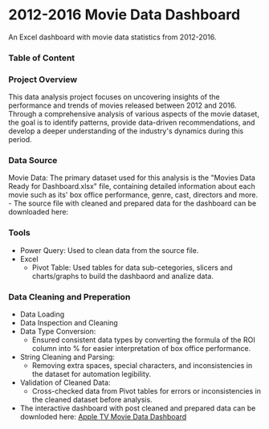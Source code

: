 # 2012-2016 Movie Data Dashboard
An Excel dashboard with movie data statistics from 2012-2016.

### Table of Content

### Project Overview
This data analysis project focuses on uncovering insights of the performance and trends of movies released between 2012 and 2016. Through a comprehensive analysis of various aspects of the movie dataset, the goal is to identify patterns, provide data-driven recommendations, and develop a deeper understanding of the industry's dynamics during this period.

### Data Source
Movie Data: The primary dataset used for this analysis is the "Movies Data Ready for Dashboard.xlsx" file, containing detailed information about each movie such as its' box office performance, genre, cast, directors and more. - The source file with cleaned and prepared data for the dashboard can be downloaded here: 

### Tools
- Power Query: Used to clean data from the source file.
- Excel
  - Pivot Table: Used tables for data sub-cetegories, slicers and charts/graphs to build the dashbaord and analize data.

 ### Data Cleaning and Preperation
 - Data Loading
 - Data Inspection and Cleaning
 - Data Type Conversion:
   - Ensured consistent data types by converting the formula of the ROI column into % for easier interpretation of box office performance.
 - String Cleaning and Parsing:
   - Removing extra spaces, special characters, and inconsistencies in the dataset for automation legibility.
 - Validation of Cleaned Data:
   - Cross-checked data from Pivot tables for errors or inconsistencies in the cleaned dataset before analysis.
 - The interactive dashboard with post cleaned and prepared data can be downloded here: [Apple TV Movie Data Dashboard](https://github.com/yarosmi/2012-2016-Movie-Data-Dashboard/blob/d1667edb9088bd605ec685a49328fbb740514b03/Apple%20TV%20Movie%20Data%20Dashboard%20-%20Yaraslau%20S.xlsx)

